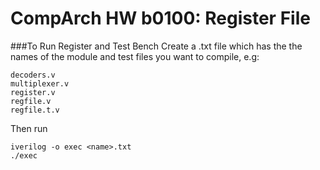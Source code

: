# CompArch HW b0100: Register File #

###To Run Register and Test Bench
Create a <name>.txt file which has the the names of the module and test files you want to compile, e.g:

```
decoders.v
multiplexer.v
register.v
regfile.v
regfile.t.v
```

Then run
```
iverilog -o exec <name>.txt
./exec
```